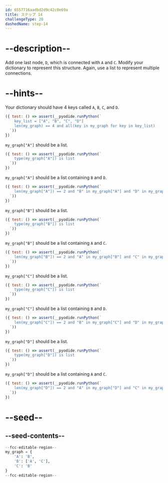 ```yaml
---
id: 6557716aadbd2d9c42c0e69a
title: ステップ 14
challengeType: 20
dashedName: step-14
---
```


# --description--

Add one last node, `D`, which is connected with `A` and `C`. Modify your dictionary to represent this structure. Again, use a list to represent multiple connections.

# --hints--

Your dictionary should have 4 keys called `A`, `B`, `C`, and `D`.

```js
({ test: () => assert(__pyodide.runPython(`
    key_list = ["A", "B", "C", "D"]
    len(my_graph) == 4 and all(key in my_graph for key in key_list)
  `))
})
```

`my_graph["A"]` should be a list.

```js
({ test: () => assert(__pyodide.runPython(`
    type(my_graph["A"]) is list
  `))
})
```

`my_graph["A"]` should be a list containing `B` and `D`.

```js
({ test: () => assert(__pyodide.runPython(`
    len(my_graph["A"]) == 2 and "B" in my_graph["A"] and "D" in my_graph["A"]
  `))
})
```

`my_graph["B"]` should be a list.

```js
({ test: () => assert(__pyodide.runPython(`
    type(my_graph["B"]) is list
  `))
})
```

`my_graph["B"]` should be a list containing `A` and `C`.

```js
({ test: () => assert(__pyodide.runPython(`
    len(my_graph["B"]) == 2 and "A" in my_graph["B"] and "C" in my_graph["B"]
  `))
})
```

`my_graph["C"]` should be a list.

```js
({ test: () => assert(__pyodide.runPython(`
    type(my_graph["C"]) is list
  `))
})
```

`my_graph["C"]` should be a list containing `B` and `D`.

```js
({ test: () => assert(__pyodide.runPython(`
    len(my_graph["C"]) == 2 and "B" in my_graph["C"] and "D" in my_graph["C"]
  `))
})
```

`my_graph["D"]` should be a list.

```js
({ test: () => assert(__pyodide.runPython(`
    type(my_graph["D"]) is list
  `))
})
```

`my_graph["D"]` should be a list containing `A` and `C`.

```js
({ test: () => assert(__pyodide.runPython(`
    len(my_graph["D"]) == 2 and "A" in my_graph["D"] and "C" in my_graph["D"]
  `))
})
```

# --seed--

## --seed-contents--

```py
--fcc-editable-region--
my_graph = {
    'A': 'B',
    'B': ['A', 'C'],
    'C': 'B'
}
--fcc-editable-region--
```
